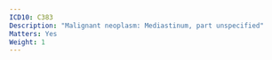 ```yaml
---
ICD10: C383
Description: "Malignant neoplasm: Mediastinum, part unspecified"
Matters: Yes
Weight: 1
---
```

